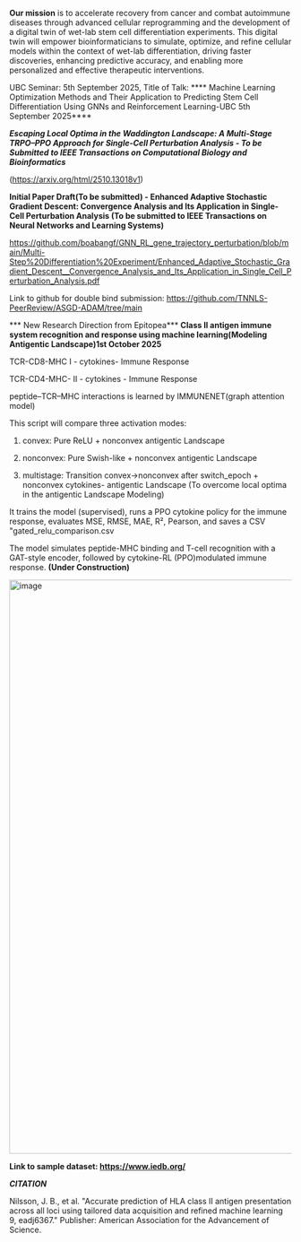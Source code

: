 **Our mission**  is to accelerate recovery from cancer and combat autoimmune diseases through advanced cellular reprogramming and the development of a digital twin of wet-lab stem cell differentiation experiments. This digital twin will empower bioinformaticians to simulate, optimize, and refine cellular models within the context of wet-lab differentiation, driving faster discoveries, enhancing predictive accuracy, and enabling more personalized and effective therapeutic interventions.


UBC Seminar: 5th September 2025, Title of  Talk: **** Machine Learning Optimization Methods and Their Application to Predicting Stem Cell Differentiation Using GNNs and Reinforcement Learning-UBC 5th September 2025****


***Escaping Local Optima in the Waddington Landscape: A Multi-Stage TRPO–PPO  Approach for Single-Cell Perturbation Analysis - To be Submitted to   IEEE Transactions on Computational Biology and Bioinformatics***

(https://arxiv.org/html/2510.13018v1)

****Initial Paper Draft(To be submitted) - Enhanced Adaptive Stochastic Gradient Descent: Convergence Analysis and Its Application in Single-Cell Perturbation Analysis (To be submitted to IEEE Transactions on Neural Networks and Learning Systems)****


https://github.com/boabangf/GNN_RL_gene_trajectory_perturbation/blob/main/Multi-Step%20Differentiation%20Experiment/Enhanced_Adaptive_Stochastic_Gradient_Descent__Convergence_Analysis_and_Its_Application_in_Single_Cell_Perturbation_Analysis.pdf

Link to github for double bind submission: https://github.com/TNNLS-PeerReview/ASGD-ADAM/tree/main


*** New Research Direction from Epitopea*** ****Class II antigen immune system recognition and response using machine learning(Modeling Antigentic Landscape)1st October 2025****

TCR-CD8-MHC I - cytokines- Immune Response


TCR-CD4-MHC- II - cytokines - Immune Response

peptide–TCR–MHC interactions is learned by IMMUNENET(graph attention model)

This script will compare three activation modes:


  1) convex:     Pure ReLU  + nonconvex antigentic Landscape
     
  2) nonconvex:  Pure Swish-like + nonconvex antigentic Landscape
     
  3) multistage: Transition convex→nonconvex after switch_epoch + nonconvex  cytokines- antigentic Landscape (To overcome local optima in  the antigentic Landscape Modeling)

It trains the model (supervised), runs a PPO cytokine policy for the immune response, evaluates
MSE, RMSE, MAE, R², Pearson, and saves a CSV "gated_relu_comparison.csv



The model simulates peptide-MHC binding and T-cell recognition with a GAT-style encoder, followed by cytokine-RL (PPO)modulated immune response. ****(Under Construction)****


<img width="1536" height="1024" alt="image" src="https://github.com/user-attachments/assets/0183722f-82eb-4978-821f-7df361971b77" />


****Link to sample dataset: https://www.iedb.org/****











***CITATION***

Nilsson, J. B., et al. "Accurate prediction of HLA class II antigen presentation across all loci using tailored data acquisition and refined machine learning 9, eadj6367." Publisher: American Association for the Advancement of Science.
